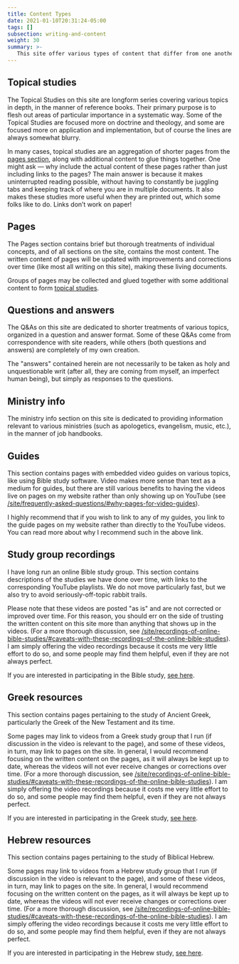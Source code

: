```yaml
---
title: Content Types
date: 2021-01-10T20:31:24-05:00
tags: []
subsection: writing-and-content
weight: 30
summary: >-
   This site offer various types of content that differ from one another in topics covered, organizational structure (for example, overall length), or both. This page describes all eight content types this site uses.
---
```


## Topical studies

The Topical Studies on this site are longform series covering various topics in depth, in the manner of reference books. Their primary purpose is to flesh out areas of particular importance in a systematic way. Some of the Topical Studies are focused more on doctrine and theology, and some are focused more on application and implementation, but of course the lines are always somewhat blurry.

In many cases, topical studies are an aggregation of shorter pages from the [pages section](/pages), along with additional content to glue things together. One might ask — why include the actual content of these pages rather than just including links to the pages? The main answer is because it makes uninterrupted reading possible, without having to constantly be juggling tabs and keeping track of where you are in multiple documents. It also makes these studies more useful when they are printed out, which some folks like to do. Links don’t work on paper!

## Pages

The Pages section contains brief but thorough treatments of individual concepts, and of all sections on the site, contains the most content. The written content of pages will be updated with improvements and corrections over time (like most all writing on this site), making these living documents.

Groups of pages may be collected and glued together with some additional content to form [topical studies](/topical-studies).

<!--

## Verse-by-verse studies

The Verse-by-verse Studies on this site provide detailed interpretation, in the manner of an opinionated technical commentary. Their primary purpose is to establish the meaning of the text with a rigorous, step-by-step approach that leaves nothing out, sacrificing a degree of brevity for depth.

mention links to Logos, OliveTree, FreeBiblecommentary

Example button array. Come up with example for Study Notes too.

### The difference between verse-by-verse studies and study notes

So what is the difference between the Verse-by-verse Studies and Study Notes on this site? The short version is that the Verse-by-verse Studies justify the interpretations presented, while the Study Notes simply assert them. The Verse-by-verse Studies also contain certain things the Study Notes do not: additional in-line resource links (to Greek/Hebrew texts and technical commentaries), helpful notes for intermediate students of Greek/Hebrew (notes not so much focused on establishing meaning as saving time for such students), and an embedded original translation of the text (currently more for the Greek New Testament than the Hebrew Old Testament; my Greek is stronger than my Hebrew).

## Study notes

The Study Notes on this site are notes on the text of the Bible, in the manner of a study Bible. Their primary purpose is to briefly describe the meaning of the text in a no-frills sort of way.

-->

## Questions and answers

The Q&As on this site are dedicated to shorter treatments of various topics, organized in a question and answer format. Some of these Q&As come from correspondence with site readers, while others (both questions and answers) are completely of my own creation.

The "answers" contained herein are not necessarily to be taken as holy and unquestionable writ (after all, they are coming from myself, an imperfect human being), but simply as responses to the questions.

## Ministry info

The ministry info section on this site is dedicated to providing information relevant to various ministries (such as apologetics, evangelism, music, etc.), in the manner of job handbooks.

## Guides

This section contains pages with embedded video guides on various topics, like using Bible study software. Video makes more sense than text as a medium for guides, but there are still various benefits to having the videos live on pages on my website rather than only showing up on YouTube (see [/site/frequently-asked-questions/#why-pages-for-video-guides](/site/frequently-asked-questions/#why-pages-for-video-guides)).

I highly recommend that if you wish to link to any of my guides, you link to the guide pages on my website rather than directly to the YouTube videos. You can read more about why I recommend such in the above link.

## Study group recordings

I have long run an online Bible study group. This section contains descriptions of the studies we have done over time, with links to the corresponding YouTube playlists. We do not move particularly fast, but we also try to avoid seriously-off-topic rabbit trails.

Please note that these videos are posted "as is" and are not corrected or improved over time. For this reason, you should err on the side of trusting the written content on this site more than anything that shows up in the videos. (For a more thorough discussion, see [/site/recordings-of-online-bible-studies/#caveats-with-these-recordings-of-the-online-bible-studies](/site/recordings-of-online-bible-studies/#caveats-with-these-recordings-of-the-online-bible-studies)). I am simply offering the video recordings because it costs me very little effort to do so, and some people may find them helpful, even if they are not always perfect.

If you are interested in participating in the Bible study, [see here](/site/online-bible-studies/).

## Greek resources

This section contains pages pertaining to the study of Ancient Greek, particularly the Greek of the New Testament and its time.

Some pages may link to videos from a Greek study group that I run (if discussion in the video is relevant to the page), and some of these videos, in turn, may link to pages on the site. In general, I would recommend focusing on the written content on the pages, as it will always be kept up to date, whereas the videos will not ever receive changes or corrections over time. (For a more thorough discussion, see [/site/recordings-of-online-bible-studies/#caveats-with-these-recordings-of-the-online-bible-studies](/site/recordings-of-online-bible-studies/#caveats-with-these-recordings-of-the-online-bible-studies)). I am simply offering the video recordings because it costs me very little effort to do so, and some people may find them helpful, even if they are not always perfect.

If you are interested in participating in the Greek study, [see here](/site/online-bible-studies/).

## Hebrew resources

This section contains pages pertaining to the study of Biblical Hebrew.

Some pages may link to videos from a Hebrew study group that I run (if discussion in the video is relevant to the page), and some of these videos, in turn, may link to pages on the site. In general, I would recommend focusing on the written content on the pages, as it will always be kept up to date, whereas the videos will not ever receive changes or corrections over time. (For a more thorough discussion, see [/site/recordings-of-online-bible-studies/#caveats-with-these-recordings-of-the-online-bible-studies](/site/recordings-of-online-bible-studies/#caveats-with-these-recordings-of-the-online-bible-studies)). I am simply offering the video recordings because it costs me very little effort to do so, and some people may find them helpful, even if they are not always perfect.

If you are interested in participating in the Hebrew study, [see here](/site/online-bible-studies/).